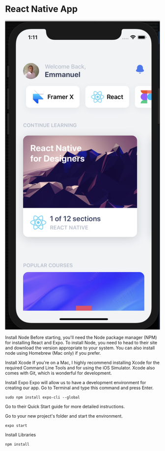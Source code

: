 # React Native App

<img src="./assets/native-app.png">

Install Node
Before starting, you'll need the Node package manager (NPM) for installing React and Expo. To install Node, you need to head to their site and download the version appropriate to your system. You can also install node using Homebrew (Mac only) if you prefer.

Install Xcode
If you're on a Mac, I highly recommend installing Xcode for the required Command Line Tools and for using the iOS Simulator. Xcode also comes with Git, which is wonderful for development.

Install Expo
Expo will allow us to have a development environment for creating our app. Go to Terminal and type this command and press Enter.

```
sudo npm install expo-cli --global
```

Go to their Quick Start guide for more detailed instructions.

Go to your new project's folder and start the environment.

```
expo start
```

Install Libraries

```
npm install
```
